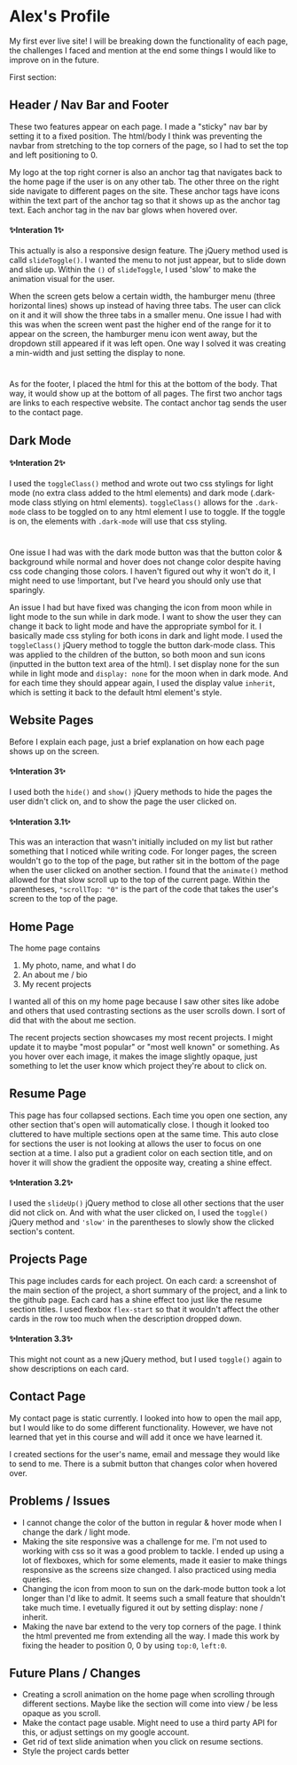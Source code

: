 <h1>Alex's Profile</h1>

<p>My first ever live site! I will be breaking down the functionality of each page, the challenges I faced and mention at the end some things I would like to improve on in the future.</p>

First section:

<h2>Header / Nav Bar and Footer</h2>

<p>These two features appear on each page. I made a "sticky" nav bar by setting it to a fixed position. 
The html/body I think was preventing the navbar from stretching to the top corners of the page, so I had to set the top and left positioning to 0.</p>
<p>My logo at the top right corner is also an anchor tag that navigates back to the home page if the user is on any other tab. The other three on the 
right side navigate to different pages on the site. These anchor tags have icons within the text part of the anchor tag so that it shows up as the anchor tag text. 
Each anchor tag in the nav bar glows when hovered over. </p>

<h4>✨Interation 1✨</h4>
<p>This actually is also a responsive design feature. The jQuery method used is calld <code>slideToggle()</code>. I wanted the menu to not just appear, but to slide down 
and slide up. Within the <code>()</code> of <code>slideToggle</code>, I used 'slow' to make the animation visual for the user. </p>

<p>When the screen gets below a certain width, the hamburger menu (three horizontal lines) shows up instead 
of having three tabs. The user can click on it and it will show the three tabs in a smaller menu. One issue I had with this was when the screen went past the 
higher end of the range for it to appear on the screen, the hamburger menu icon went away, but the dropdown still appeared if it was left open. 
One way I solved it was creating a min-width and just setting the display to none.</p>
<h1></h1>
<p>As for the footer, I placed the html for this at the bottom of the body. That way, it would show up at the bottom of all pages. The first two anchor tags 
are links to each respective website. The contact anchor tag sends the user to the contact page. </p>

<h2>Dark Mode</h2>
<h4>✨Interation 2✨</h4>
<p>I used the <code>toggleClass()</code> method and wrote out two css stylings for light mode (no extra class added to the html elements) and dark mode (.dark-mode class stlying on html elements).
<code>toggleClass()</code> allows for the <code>.dark-mode</code> class to be toggled on to any html element I use to toggle. If the toggle is on, the elements with <code>.dark-mode</code> will use that css styling. 
</p>

<h1></h1>

<p>One issue I had was with the dark mode button was that the button color & background while normal and hover does not change color despite having css code changing those colors. 
I haven't figured out why it won't do it, I might need to use !important, but I've heard you should only use that sparingly.</p>
<p>An issue I had but have fixed was changing the icon from moon while in light mode to the sun while in dark mode. I want to show the user they can change it back to light mode and have the appropriate symbol for it. I basically made css styling for both icons in dark and light mode. I used the <code>toggleClass()</code> jQuery method to toggle the button dark-mode class. 
This was applied to the children of the button, so both moon and sun icons (inputted in the button text area of the html). I set display none for the sun while in light mode and <code>display: none</code> for the moon when in dark mode. And for each time they should appear again, I used the display value <code>inherit</code>, which is setting it back to the default html element's style.</p>

<h2>Website Pages</h2>
<p>Before I explain each page, just a brief explanation on how each page shows up on the screen.</p>

<h4>✨Interation 3✨</h4>
<p>I used both the <code>hide()</code> and <code>show()</code> jQuery methods to hide the pages the user didn't click on, and to show the page the user clicked on. </p>

<h4>✨Interation 3.1✨</h4>
<p>This was an interaction that wasn't initially included on my list but rather something that I noticed while writing code. For longer pages, 
the screen wouldn't go to the top of the page, but rather sit in the bottom of the page when the user clicked on another section. I found that the <code>animate()</code> method allowed for that slow scroll up to the top of the current page. Within the parentheses, <code>"scrollTop: "0"</code> is the part of the code that takes the user's screen to the top of the page. </p>

<h2>Home Page</h2>

<p>The home page contains</p>
<ol>
<li> My photo, name, and what I do </li>
<li> An about me / bio</li>
<li> My recent projects</li>
</ol>

<p>I wanted all of this on my home page because I saw other sites like adobe and others that used contrasting sections as the user scrolls down. I sort of did that 
with the about me section.</p>
<p>The recent projects section showcases my most recent projects. I might update it to maybe "most popular" or "most well known" or something. As you hover over each 
image, it makes the image slightly opaque, just something to let the user know which project they're about to click on.</p>
<p></p>

<h2>Resume Page</h2>
<p>This page has four collapsed sections. Each time you open one section, any other section that's open will automatically close. I though it looked too cluttered to have multiple sections open at the same time. This auto close for sections the user is not looking at allows the user to focus on one section at a time. I also put a gradient color on each section title, and on hover it will show the gradient the opposite way, creating a shine effect.</p>

<h4>✨Interation 3.2✨</h4>
<p>I used the <code>slideUp()</code> jQuery method to close all other sections that the user did not click on. And with what the user clicked on, I used the <code>toggle()</code> jQuery method and <code>'slow'</code> in the parentheses to slowly show the clicked section's content. </p>

<h2>Projects Page</h2>

<p>This page includes cards for each project. On each card: a screenshot of the main section of the project, a short summary of the project, and a link to the github page.
Each card has a shine effect too just like the resume section titles. I used flexbox <code>flex-start</code> so that it wouldn't affect the other cards in the row too much when the description dropped down. </p>

<h4>✨Interation 3.3✨</h4>
This might not count as a new jQuery method, but I used <code>toggle()</code> again to show descriptions on each card. 

<h2>Contact Page</h2>
<p>My contact page is static currently. I looked into how to open the mail app, but I would like to do some different functionality. However, we have not learned that yet in this course and will add it once we have learned it.</p>
<p>I created sections for the user's name, email and message they would like to send to me. There is a submit button that changes color when hovered over. </p>

<h2>Problems / Issues</h2>
<ul>
<li>I cannot change the color of the button in regular & hover mode when I change the dark / light mode. </li>
<li>Making the site responsive was a challenge for me. I'm not used to working with css so it was a good problem to tackle. I ended up using a lot of 
flexboxes, which for some elements, made it easier to make things responsive as the screens size changed. I also practiced using media queries.</li>
<li>Changing the icon from moon to sun on the dark-mode button took a lot longer than I'd like to admit. It seems such a small feature that shouldn't 
take much time. I evetually figured it out by setting display: none / inherit.</li>
<li>Making the nave bar extend to the very top corners of the page. I think the html prevented me from extending all the way. I made this work by fixing 
the header to position 0, 0 by using <code>top:0</code>, <code>left:0</code>.</li>
</ul>

<h2>Future Plans / Changes</h2>
<ul>
<li>Creating a scroll animation on the home page when scrolling through different sections. Maybe like the section will come into view / be less opaque as you scroll. </li>
<li>Make the contact page usable. Might need to use a third party API for this, or adjust settings on my google account.</li>
<li>Get rid of text slide animation when you click on resume sections.</li>
<li>Style the project cards better</li>
</ul>

